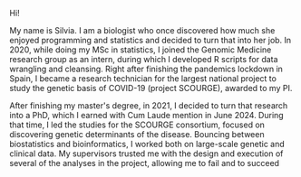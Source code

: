 Hi!

My name is Silvia. I am a biologist who once discovered how much she enjoyed programming and statistics and decided to turn that into her job. In 2020, while doing my MSc in statistics, I joined the Genomic Medicine research group as an intern, during which I developed R scripts for data wrangling and cleansing. Right after finishing the pandemics lockdown in Spain, I became a research technician for the largest national project to study the genetic basis of COVID-19 (project SCOURGE), awarded to my PI. 

After finishing my master's degree, in 2021, I decided to turn that research into a PhD, which I earned with Cum Laude mention in June 2024. During that time, I led the studies for the SCOURGE consortium, focused on discovering genetic determinants of the disease. Bouncing between biostatistics and bioinformatics, I worked both on large-scale genetic and clinical data. My supervisors trusted me with the design and execution of several of the analyses in the project, allowing me to fail and to succeed 